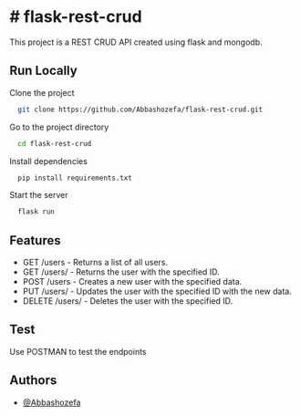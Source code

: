 
# # flask-rest-crud
This project is a REST CRUD API created using flask and mongodb.




## Run Locally

Clone the project

```bash
  git clone https://github.com/Abbashozefa/flask-rest-crud.git
```

Go to the project directory

```bash
  cd flask-rest-crud
```

Install dependencies

```bash
  pip install requirements.txt
```

Start the server

```bash
  flask run
```


## Features

- GET /users - Returns a list of all users.
- GET /users/<id> - Returns the user with the specified ID.
- POST /users - Creates a new user with the specified data.
- PUT /users/<id> - Updates the user with the specified ID with the new data.
- DELETE /users/<id> - Deletes the user with the specified ID.


## Test

Use POSTMAN to test the endpoints
## Authors

- [@Abbashozefa](https://github.com/Abbashozefa)

